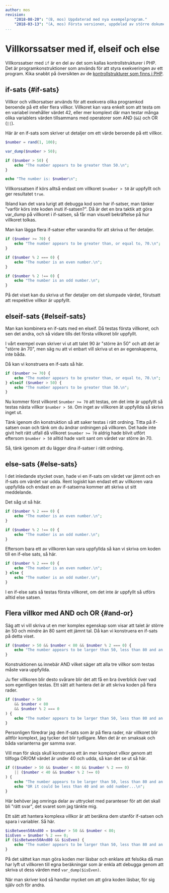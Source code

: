 ```yaml
---
author: mos
revision:
    "2018-08-20": "(B, mos) Uppdaterad med nya exempelprogram."
    "2018-03-13": "(A, mos) Första versionen, uppdelad av större dokument."
...
```

Villkorssatser med if, elseif och else
=======================

Villkorssatser med `if` är en del av det som kallas kontrollstrukturer i PHP. Det är programkonstruktioner som används för att styra exekveringen av ett program. Kika snabbt på översikten av de [kontrollstrukturer som finns i PHP](http://php.net/manual/en/language.control-structures.php).



if-sats {#if-sats}
-----------------------

Villkor och villkorsatser används för att exekvera olika programkod beroende på ett eller flera villkor. Villkoret kan vara enkelt som att testa om en variabel innehåller värdet 42, eller mer komplext där man testar många olika variablers värden tillsammans med operatorer som AND (`&&`) och OR (`||`).

Här är en if-sats som skriver ut detaljer om ett värde beroende på ett villkor.

```php
$number = rand(1, 100);

var_dump($number > 50);

if ($number > 50) {
    echo "The number appears to be greater than 50.\n";
}

echo "The number is: $number\n";
```

Villkorssatsen if körs alltså endast om villkoret `$number > 50` är uppfyllt och ger resultatet `true`.

Ibland kan det vara lurigt att debugga kod som har if-satser, man tänker "varför körs inte koden inuti if-satsen?". Då är det en bra taktik att göra var_dump på villkoret i if-satsen, så får man visuell bekräftelse på hur villkoret tolkas.

Man kan lägga flera if-satser efter varandra för att skriva ut fler detaljer.

```php
if ($number >= 70) {
    echo "The number appears to be greater than, or equal to, 70.\n";
}

if ($number % 2 === 0) {
    echo "The number is an even number.\n";
}

if ($number % 2 !== 0) {
    echo "The number is an odd number.\n";
}
```

På det viset kan du skriva ut fler detaljer om det slumpade värdet, förutsatt att respektive villkor är uppfyllt.



elseif-sats {#elseif-sats}
-----------------------

Man kan kombinera en if-sats med en elseif. Då testas första villkoret, och sen det andra, och så vidare tills det första villkoret blir uppfyllt.

I vårt exempel ovan skriver vi ut att talet 90 är "större än 50" och att det är "större än 70", men säg nu att vi enbart vill skriva ut en av egenskaperna, inte båda.

Då kan vi konstruera en if-sats så här.

```php
if ($number >= 70) {
    echo "The number appears to be greater than, or equal to, 70.\n";
} elseif ($number > 50) {
    echo "The number appears to be greater than 50.\n";
}
```

Nu kommer först villkoret `$number >= 70` att testas, om det inte är uppfyllt så testas nästa villkor `$number > 50`. Om inget av villkoren ät uppfyllda så skrivs inget ut.

Tänk igenom din konstruktion så att saker testas i rätt ordning. Titta på if-satsen ovan och tänk om du ändrar ordningen på villkoren. Det hade inte givit helt rätt utfall då villkoret `$number >= 70` aldrig hade blivit utfört eftersom `$number > 50` alltid hade varit sant om värdet var större än 70.

Så, tänk igenom att du lägger dina if-satser i rätt ordning.



else-sats {#else-sats}
-----------------------

I det inledande stycket ovan, hade vi en if-sats om värdet var jämnt och en if-sats om värdet var udda. Rent logiskt kan endast ett av villkoren vara uppfyllda och endast en av if-satserna kommer att skriva ut sitt meddelande.

Det såg ut så här.

```php
if ($number % 2 === 0) {
    echo "The number is an even number.\n";
}

if ($number % 2 !== 0) {
    echo "The number is an odd number.\n";
}
```

Eftersom bara ett av villkoren kan vara uppfyllda så kan vi skriva om koden till en if-else sats, så här.

```php
if ($number % 2 === 0) {
    echo "The number is an even number.\n";
} else {
    echo "The number is an odd number.\n";
}
```

I en if-else sats så testas första villkoret, om det inte är uppfyllt så utförs alltid else satsen.



Flera villkor med AND och OR {#and-or}
-----------------------

Säg att vi vill skriva ut en mer komplex egenskap som visar att talet är större än 50 och mindre än 80 samt ett jämnt tal. Då kan vi konstruera en if-sats på detta viset.

```php
if ($number > 50 && $number < 80 && $number % 2 === 0) {
    echo "The number appears to be larger than 50, less than 80 and an even number.\n";
}
```

Konstruktionen `&&` innebär AND vilket säger att alla tre villkor som testas måste vara uppfyllda.

Ju fler villkoren blir desto svårare blir det att få en bra överblick över vad som egentligen testas. Ett sätt att hantera det är att skriva koden på flera rader.

```php
if ($number > 50 
    && $number < 80
    && $number % 2 === 0
) {
    echo "The number appears to be larger than 50, less than 80 and an even number.\n";
}
```

Personligen föredrar jag den if-sats som är på flera rader, när villkoret blir alltför komplext, jag tycker det blir tydligare. Men det är en smaksak och båda varianterna ger samma svar.

Vill man för skojs skull konstruera ett än mer komplext vllkor genom att tillfoga OR/OM värdet är under 40 och udda, så kan det se ut så här.

```php
if (($number > 50 && $number < 80 && $number % 2 === 0)
    || ($number < 40 && $number % 2 !== 0)
) {
    echo "The number appears to be larger than 50, less than 80 and an even number...\n";
    echo "OR it could be less than 40 and an odd number...\n";
}
```

Här behöver jag omringa delar av uttrycket med paranteser för att det skall bli "rätt svar", det svaret som jag tänkte mig.

Ett sätt att hantera komplexa villkor är att beräkna dem utanför if-satsen och spara i variabler. Så här.

```php
$isBetween50And80 = $number > 50 && $number < 80;
$isEven = $number % 2 === 0;
if ($isBetween50And80 && $isEven) { 
    echo "The number appears to be larger than 50, less than 80 and an even number.\n";
}
```

På det sättet kan man göra koden mer läsbar och enklare att felsöka då man har lyft ut villkoren till egna beräkningar som är enkla att debugga genom att skriva ut dess värden med `var_dump($isEven)`.

När man skriver kod så handlar mycket om att göra koden läsbar, för sig själv och för andra.
